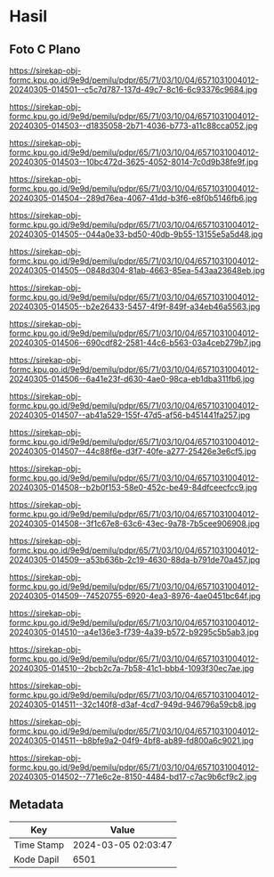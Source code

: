 # Hasil

## Foto C Plano

https://sirekap-obj-formc.kpu.go.id/9e9d/pemilu/pdpr/65/71/03/10/04/6571031004012-20240305-014501--c5c7d787-137d-49c7-8c16-6c93376c9684.jpg

https://sirekap-obj-formc.kpu.go.id/9e9d/pemilu/pdpr/65/71/03/10/04/6571031004012-20240305-014503--d1835058-2b71-4036-b773-a11c88cca052.jpg

https://sirekap-obj-formc.kpu.go.id/9e9d/pemilu/pdpr/65/71/03/10/04/6571031004012-20240305-014503--10bc472d-3625-4052-8014-7c0d9b38fe9f.jpg

https://sirekap-obj-formc.kpu.go.id/9e9d/pemilu/pdpr/65/71/03/10/04/6571031004012-20240305-014504--289d76ea-4067-41dd-b3f6-e8f0b5146fb6.jpg

https://sirekap-obj-formc.kpu.go.id/9e9d/pemilu/pdpr/65/71/03/10/04/6571031004012-20240305-014505--044a0e33-bd50-40db-9b55-13155e5a5d48.jpg

https://sirekap-obj-formc.kpu.go.id/9e9d/pemilu/pdpr/65/71/03/10/04/6571031004012-20240305-014505--0848d304-81ab-4663-85ea-543aa23648eb.jpg

https://sirekap-obj-formc.kpu.go.id/9e9d/pemilu/pdpr/65/71/03/10/04/6571031004012-20240305-014505--b2e26433-5457-4f9f-849f-a34eb46a5563.jpg

https://sirekap-obj-formc.kpu.go.id/9e9d/pemilu/pdpr/65/71/03/10/04/6571031004012-20240305-014506--690cdf82-2581-44c6-b563-03a4ceb279b7.jpg

https://sirekap-obj-formc.kpu.go.id/9e9d/pemilu/pdpr/65/71/03/10/04/6571031004012-20240305-014506--6a41e23f-d630-4ae0-98ca-eb1dba311fb6.jpg

https://sirekap-obj-formc.kpu.go.id/9e9d/pemilu/pdpr/65/71/03/10/04/6571031004012-20240305-014507--ab41a529-155f-47d5-af56-b451441fa257.jpg

https://sirekap-obj-formc.kpu.go.id/9e9d/pemilu/pdpr/65/71/03/10/04/6571031004012-20240305-014507--44c88f6e-d3f7-40fe-a277-25426e3e6cf5.jpg

https://sirekap-obj-formc.kpu.go.id/9e9d/pemilu/pdpr/65/71/03/10/04/6571031004012-20240305-014508--b2b0f153-58e0-452c-be49-84dfceecfcc9.jpg

https://sirekap-obj-formc.kpu.go.id/9e9d/pemilu/pdpr/65/71/03/10/04/6571031004012-20240305-014508--3f1c67e8-63c6-43ec-9a78-7b5cee906908.jpg

https://sirekap-obj-formc.kpu.go.id/9e9d/pemilu/pdpr/65/71/03/10/04/6571031004012-20240305-014509--a53b636b-2c19-4630-88da-b791de70a457.jpg

https://sirekap-obj-formc.kpu.go.id/9e9d/pemilu/pdpr/65/71/03/10/04/6571031004012-20240305-014509--74520755-6920-4ea3-8976-4ae0451bc64f.jpg

https://sirekap-obj-formc.kpu.go.id/9e9d/pemilu/pdpr/65/71/03/10/04/6571031004012-20240305-014510--a4e136e3-f739-4a39-b572-b9295c5b5ab3.jpg

https://sirekap-obj-formc.kpu.go.id/9e9d/pemilu/pdpr/65/71/03/10/04/6571031004012-20240305-014510--2bcb2c7a-7b58-41c1-bbb4-1093f30ec7ae.jpg

https://sirekap-obj-formc.kpu.go.id/9e9d/pemilu/pdpr/65/71/03/10/04/6571031004012-20240305-014511--32c140f8-d3af-4cd7-949d-946796a59cb8.jpg

https://sirekap-obj-formc.kpu.go.id/9e9d/pemilu/pdpr/65/71/03/10/04/6571031004012-20240305-014511--b8bfe9a2-04f9-4bf8-ab89-fd800a6c9021.jpg

https://sirekap-obj-formc.kpu.go.id/9e9d/pemilu/pdpr/65/71/03/10/04/6571031004012-20240305-014502--771e6c2e-8150-4484-bd17-c7ac9b6cf9c2.jpg


## Metadata

| Key        | Value               |
| ---------- | ------------------- |
| Time Stamp | 2024-03-05 02:03:47 |
| Kode Dapil | 6501                |



